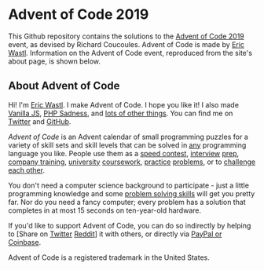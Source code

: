 # Advent of Code 2019
This Github repository contains the solutions to the [Advent of Code 2019](https://adventofcode.com/2019/about) event, as devised by Richard Coucoules.
Advent of Code is made by [Eric Wastl](http://was.tl/). Information on the Advent of Code event, reproduced from the site's about page, is shown below.

## About Advent of Code
<p>Hi!  I'm <a href="http://was.tl/">Eric Wastl</a>. I make Advent of Code.  I hope you like it!  I also made <a href="http://vanilla-js.com/">Vanilla JS</a>, <a href="http://phpsadness.com/">PHP Sadness</a>, and <a href="http://was.tl/projects/">lots of other things</a>.  You can find me on <a href="https://twitter.com/ericwastl">Twitter</a> and <a href="https://github.com/topaz">GitHub</a>.</p>
<p><em>Advent of Code</em> is an Advent calendar of small programming puzzles for a variety of skill sets and skill levels that can be solved in <a href="https://github.com/search?q=advent+of+code">any</a> programming language you like. People use them as a <a href="/leaderboard">speed contest</a>, <a href="https://y3l2n.com/2018/05/09/interview-prep-advent-of-code/">interview</a> <a href="https://twitter.com/dznqbit/status/1037607793144938497">prep</a>, <a href="https://twitter.com/pgoultiaev/status/950805811583963137">company training</a>, <a href="https://gitlab.com/imhoffman/fa19b4-mat3006/wikis/home">university</a> <a href="https://www.gribblelab.org/scicomp2018/">coursework</a>, <a href="https://twitter.com/mrdanielklein/status/936267621468483584">practice</a> <a href="https://comp215.blogs.rice.edu/">problems</a>, or to <a href="https://www.reddit.com/r/adventofcode/search?q=flair%3Aupping&restrict_sr=on">challenge each other</a>.</p>
<p>You don't need a computer science background to participate - just a little programming knowledge and some <a href="https://www.reddit.com/r/adventofcode/comments/7kd8jt/what_would_you_say_are_the_minimal_skills_for/dre0uu3/">problem solving skills</a> will get you pretty far. Nor do you need a fancy computer; every problem has a solution that completes in at most 15 seconds on ten-year-old hardware.</p>
<p>If you'd like to support Advent of Code, you can do so indirectly by helping to <span class="share">[Share <span class="share-content">on
  <a href="https://twitter.com/intent/tweet?text=Daily+programming+puzzles+at+Advent+of+Code&amp;url=https%3A%2F%2Fadventofcode%2Ecom%2F&amp;related=ericwastl&amp;hashtags=AdventOfCode" target="_blank">Twitter</a>
  <a href="http://www.reddit.com/submit?url=https%3A%2F%2Fadventofcode%2Ecom%2F&amp;title=Daily+programming+puzzles+at+Advent+of+Code" target="_blank">Reddit</a
></span>]</span> it with others, or directly via <a href="support">PayPal or Coinbase</a>.</p>
<p>Advent of Code is a registered trademark in the United States.</p>
